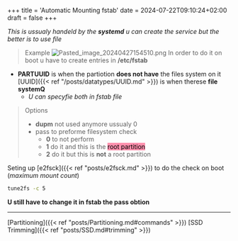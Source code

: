 +++
title = 'Automatic Mounting fstab'
date = 2024-07-22T09:10:24+02:00
draft = false
+++

*This is ussualy handeld 
by the **systemd**  u can create the service but the better is to use file*

>Example
>![Pasted_image_20240427154510.png](/Notes/Pasted_image_20240427154510.png)
>In order to do it on boot u have to create entries in  **/etc/fstab**


- **PARTUUID** is when the partiotion **does not have** the files system on it 
[UUID]({{< ref "/posts/datatypes/UUID.md" >}}) is when therese **file systemQ**
	- *U can specyfie both in fstab file*

>Options
>- **dupm** not used anymore ussualy 0
>- pass to preforme filesystem check
>	- **0** to not perform
>	- **1** do it and this is the <mark style="background: #FF5582A6;">root partition</mark>
>	- **2** do it but this is **not** a root partition
>


Seting up [e2fsck]({{< ref "posts/e2fsck.md" >}})
to do the check on boot
(*maximum mount count*)
```bash
tune2fs -c 5 
```
**U still have to change it in fstab the  **pass** obtion**

---
[Partitioning]({{< ref "posts/Partitioning.md#commands" >}})
[SSD Trimming]({{< ref "posts/SSD.md#trimming" >}})

